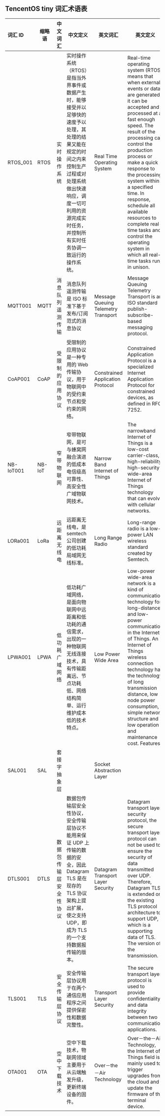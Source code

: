 ## TencentOS tiny 词汇术语表

| 词汇 ID   | 缩略语 | 中文词汇               | 中文定义                                                                                                                                                                                                                               | 英文词汇                            | 英文定义                                                                                                                                                                                                                                                                                                                                                                                                                                            |
| :-------- | ------ | :--------------------- | -------------------------------------------------------------------------------------------------------------------------------------------------------------------------------------------------------------------------------------- | ----------------------------------- | --------------------------------------------------------------------------------------------------------------------------------------------------------------------------------------------------------------------------------------------------------------------------------------------------------------------------------------------------------------------------------------------------------------------------------------------------- |
| RTOS_001  | RTOS   | 实时操作系统           | 实时操作系统（RTOS）是指当外界事件或数据产生时，能够接受并以足够快的速度予以处理，其处理的结果又能在规定的时间之内来控制生产过程或对处理系统做出快速响应，调度一切可利用的资源完成实时任务，并控制所有实时任务协调一致运行的操作系统。 | Real Time Operating System          | Real-time operating system (RTOS) means that when external events or data are generated, it can be accepted and processed at a fast enough speed. The result of the processing can control the production process or make a quick response to the processing system within a specified time. In response, schedule all available resources to complete real-time tasks and control the operating system in which all real-time tasks run in unison. |
| MQTT001   | MQTT   | 消息队列遥测传输       | 消息队列遥测传输是 ISO 标准下基于发布/订阅范式的消息协议                                                                                                                                                                               | Message Queuing Telemetry Transport | Message Queuing Telemetry Transport is an ISO standard publish-subscribe-based messaging protocol.                                                                                                                                                                                                                                                                                                                                                  |
| CoAP001   | CoAP   | 受限制的应用协议       | 受限制的应用协议是一种专用的 Web 传输协议，用于物联网中的受约束节点和受约束的网络。                                                                                                                                                    | Constrained Application Protocol    | Constrained Application Protocol is a specialized Internet Application Protocol for constrained devices, as defined in RFC 7252.                                                                                                                                                                                                                                                                                                                    |
| NB-IoT001 | NB-IoT | 窄带物联网             | 窄带物联网，是可与蜂窝网融合演进的低成本电信级高可靠性、高安全性广域物联网技术。                                                                                                                                                       | Narrow Band Internet of Things      | The narrowband Internet of Things is a low-cost carrier-class, high-reliability, high-security wide-area Internet of Things technology that can evolve with cellular networks.                                                                                                                                                                                                                                                                      |
| LORa001   | LoRa   | 远距离无线电           | 远距离无线电，是 semtech 公司创建的低功耗局域网无线标准。                                                                                                                                                                              | Long Range Radio                    | Long-range radio is a low-power LAN wireless standard created by Semtech.                                                                                                                                                                                                                                                                                                                                                                           |
| LPWA001   | LPWA   | 低功耗广域网络         | 低功耗广域网络，是面向物联网中远距离和低功耗的通信需求，出现的一种物联网无线连接技术，具有传输距离远、节点功耗低、网络结构简单、运行维护成本低的技术特点。                                                                             | Low Power Wide Area                 | Low-power wide-area network is a kind of communication technology for long-distance and low-power communication in the Internet of Things. An Internet of Things wireless connection technology has the technology of long transmission distance, low node power consumption, simple network structure and low operation and maintenance cost. Features.                                                                                            |
| SAL001    | SAL    | 套接字抽象层           |                                                                                                                                                                                                                                        | Socket Abstraction Layer            |                                                                                                                                                                                                                                                                                                                                                                                                                                                     |
| DTLS001   | DTLS   | 数据包传输层安全性协议 | 数据包传输层安全性协议，安全传输层协议不能用来保证 UDP 上传输的数据的安全，因此 Datagram TLS 是在现存的 TLS 协议架构上提出扩展，使之支持 UDP，即成为 TLS 的一个支持数据报传输的版本。                                                  | Datagram Transport Layer Security   | Datagram transport layer security protocol, the secure transport layer protocol can not be used to ensure the security of data transmitted over UDP. Therefore, Datagram TLS is extended on the existing TLS protocol architecture to support UDP, which is a supporting data of TLS. The version of the transmission.                                                                                                                              |
| TLS001    | TLS    | 安全传输层协议         | 安全传输层协议用于在两个通信应用程序之间提供保密性和数据完整性。                                                                                                                                                                       | Transport Layer Security            | The secure transport layer protocol is used to provide confidentiality and data integrity between two communication applications.                                                                                                                                                                                                                                                                                                                   |
| OTA001    | OTA    | 空中下载技术           | 空中下载技术，物联网领域主要用于从云端触发升级，更新终端设备的固件。                                                                                                                                                                   | Over－the－Air Technology           | Over－the－Air Technology, the Internet of Things field is mainly used to trigger upgrades from the cloud and update the firmware of the terminal device.                                                                                                                                                                                                                                                                                           |
